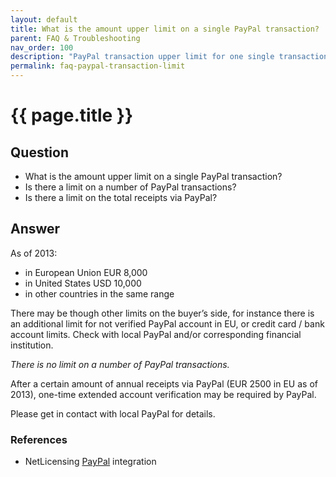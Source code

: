 ```yaml
---
layout: default
title: What is the amount upper limit on a single PayPal transaction?
parent: FAQ & Troubleshooting
nav_order: 100
description: "PayPal transaction upper limit for one single transaction"
permalink: faq-paypal-transaction-limit
---
```


{{ page.title }}
=============

## Question

* What is the amount upper limit on a single PayPal transaction?
* Is there a limit on a number of PayPal transactions?
* Is there a limit on the total receipts via PayPal?

## Answer

As of 2013:

- in European Union EUR 8,000
- in United States USD 10,000
- in other countries in the same range

There may be though other limits on the buyer’s side, for instance there is an additional limit for not verified PayPal account in EU, or credit card / bank account limits. Check with local PayPal and/or corresponding financial institution.

*There is no limit on a number of PayPal transactions.*

After a certain amount of annual receipts via PayPal (EUR 2500 in EU as of 2013), one-time extended account verification may be required by PayPal.

Please get in contact with local PayPal for details.

### References

- NetLicensing [PayPal](paypal) integration

